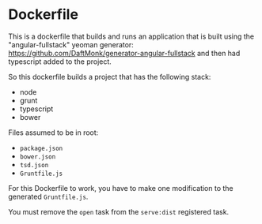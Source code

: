 # Dockerfile

This is a dockerfile that builds and runs an application that is built using the
"angular-fullstack" yeoman generator: https://github.com/DaftMonk/generator-angular-fullstack
and then had typescript added to the project.  

So this dockerfile builds a project that has the following stack:
* node
* grunt
* typescript
* bower

Files assumed to be in root:
* `package.json`
* `bower.json`
* `tsd.json`
* `Gruntfile.js`


For this Dockerfile to work, you have to make one modification to the generated
`Gruntfile.js`.

You must remove the `open` task from the `serve:dist` registered task.
